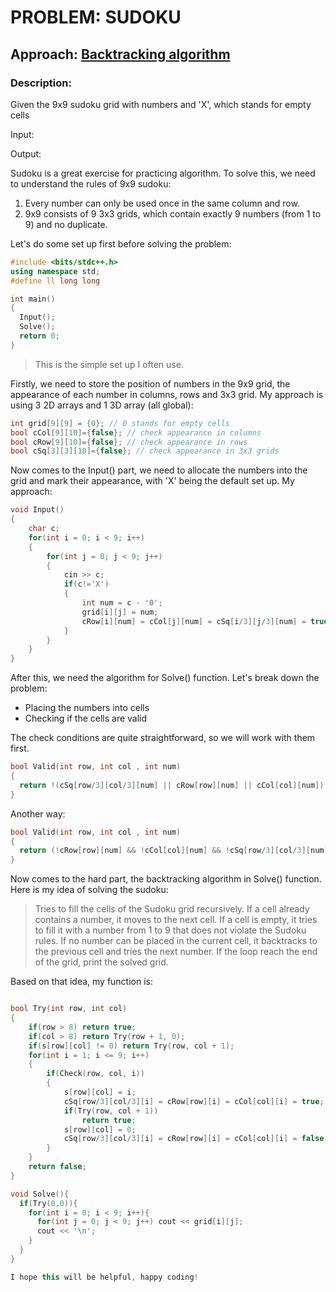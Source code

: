 # PROBLEM: SUDOKU
## Approach: [Backtracking algorithm](https://www.geeksforgeeks.org/backtracking-algorithms/)
### Description:
Given the 9x9 sudoku grid with numbers and 'X', which stands for empty cells

Input:                

Output:


Sudoku is a great exercise for practicing algorithm. To solve this, we need to understand the rules of 9x9 sudoku:
1. Every number can only be used once in the same column and row.
2. 9x9 consists of 9 3x3 grids, which contain exactly 9 numbers (from 1 to 9) and no duplicate.

Let's do some set up first before solving the problem:
```cpp
#include <bits/stdc++.h>
using namespace std;
#define ll long long

int main()
{
  Input();
  Solve();
  return 0;
}
```
> This is the simple set up I often use.

Firstly, we need to store the position of numbers in the 9x9 grid, the appearance of each number in columns, rows and 3x3 grid. My approach is using 3 2D arrays and 1 3D array (all global):

```cpp
int grid[9][9] = {0}; // 0 stands for empty cells
bool cCol[9][10]={false}; // check appearance in columns
bool cRow[9][10]={false}; // check appearance in rows
bool cSq[3][3][10]={false}; // check appearance in 3x3 grids
```

Now comes to the Input() part, we need to allocate the numbers into the grid and mark their appearance, with 'X' being the default set up. My approach:
```cpp
void Input()
{   
    char c;
    for(int i = 0; i < 9; i++)
    {
        for(int j = 0; j < 9; j++)
        {
            cin >> c;
            if(c!='X')
            {   
                int num = c - '0';
                grid[i][j] = num;
                cRow[i][num] = cCol[j][num] = cSq[i/3][j/3][num] = true;
            }
        }
    }
}
```

After this, we need the algorithm for Solve() function. Let's break down the problem:
- Placing the numbers into cells
- Checking if the cells are valid

The check conditions are quite straightforward, so we will work with them first.
```cpp
bool Valid(int row, int col , int num)
{
  return !(cSq[row/3][col/3][num] || cRow[row][num] || cCol[col][num]);
}
```
Another way:

```cpp
bool Valid(int row, int col , int num)
{
  return (!cRow[row][num] && !cCol[col][num] && !cSq[row/3][col/3][num]);
}
```
Now comes to the hard part, the backtracking algorithm in Solve() function. Here is my idea of solving the sudoku:
> Tries to fill the cells of the Sudoku grid recursively. If a cell already contains a number, it moves to the next cell. If a cell is empty, it tries to fill it with a number from 1 to 9 that does not violate the Sudoku rules. If no number can be placed in the current cell, it backtracks to the previous cell and tries the next number. If the loop reach the end of the grid, print the solved grid.

Based on that idea, my function is:
```cpp

bool Try(int row, int col)
{
    if(row > 8) return true;
    if(col > 8) return Try(row + 1, 0);
    if(s[row][col] != 0) return Try(row, col + 1);
    for(int i = 1; i <= 9; i++)
    {
        if(Check(row, col, i))
        {
            s[row][col] = i;
            cSq[row/3][col/3][i] = cRow[row][i] = cCol[col][i] = true;
            if(Try(row, col + 1))
                return true;
            s[row][col] = 0;
            cSq[row/3][col/3][i] = cRow[row][i] = cCol[col][i] = false;
        }
    }
    return false;
}

void Solve(){
  if(Try(0,0)){
    for(int i = 0; i < 9; i++){
      for(int j = 0; j < 9; j++) cout << grid[i][j];
      cout << '\n';
    }
  }
}

I hope this will be helpful, happy coding!
```
